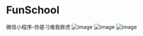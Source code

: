 # FunSchool
微信小程序-你是刁难我胖虎
![image](https://github.com/joking111111/ScreenShot/blob/master/FunSchool/01.jpg)
![image](https://github.com/joking111111/ScreenShot/blob/master/FunSchool/02.jpg)
![image](https://github.com/joking111111/ScreenShot/blob/master/FunSchool/03.jpg)
